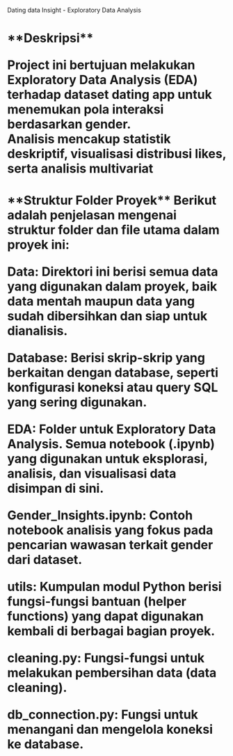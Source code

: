 Dating data Insight - Exploratory Data Analysis

<h1>**Deskripsi**

Project ini bertujuan melakukan **Exploratory Data Analysis (EDA)** terhadap dataset dating app untuk menemukan pola interaksi berdasarkan gender.  
Analisis mencakup statistik deskriptif, visualisasi distribusi likes, serta analisis multivariat

<h1>**Struktur Folder Proyek**
Berikut adalah penjelasan mengenai struktur folder dan file utama dalam proyek ini:

Data: Direktori ini berisi semua data yang digunakan dalam proyek, baik data mentah maupun data yang sudah dibersihkan dan siap untuk dianalisis.

Database: Berisi skrip-skrip yang berkaitan dengan database, seperti konfigurasi koneksi atau query SQL yang sering digunakan.

EDA: Folder untuk Exploratory Data Analysis. Semua notebook (.ipynb) yang digunakan untuk eksplorasi, analisis, dan visualisasi data disimpan di sini.

Gender_Insights.ipynb: Contoh notebook analisis yang fokus pada pencarian wawasan terkait gender dari dataset.

utils: Kumpulan modul Python berisi fungsi-fungsi bantuan (helper functions) yang dapat digunakan kembali di berbagai bagian proyek.

cleaning.py: Fungsi-fungsi untuk melakukan pembersihan data (data cleaning).

db_connection.py: Fungsi untuk menangani dan mengelola koneksi ke database.
